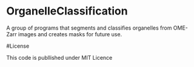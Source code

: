 # OrganelleClassification
A group of programs that segments and classifies organelles from OME-Zarr images and creates masks for future use.

#License

This code is publlished under MIT Licence
